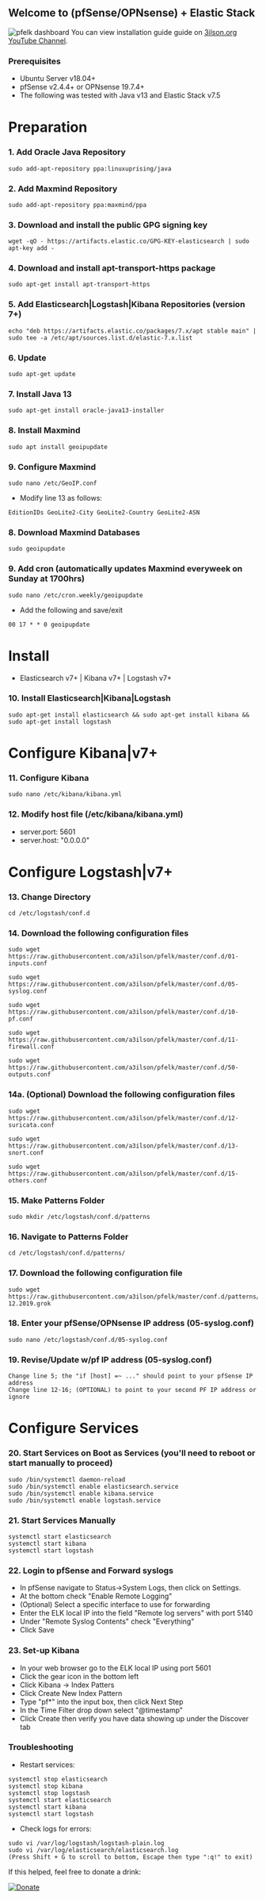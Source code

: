 ## Welcome to (pfSense/OPNsense) + Elastic Stack 

![pfelk dashboard](https://github.com/a3ilson/pfelk/raw/master/pf%2BELK.png)
You can view installation guide guide on [3ilson.org YouTube Channel](https://www.youtube.com/3ilsonorg).


### Prerequisites
- Ubuntu Server v18.04+
- pfSense v2.4.4+ or OPNsense 19.7.4+
- The following was tested with Java v13 and Elastic Stack v7.5

# Preparation

### 1. Add Oracle Java Repository
```
sudo add-apt-repository ppa:linuxuprising/java
```

### 2. Add Maxmind Repository
```
sudo add-apt-repository ppa:maxmind/ppa
```

### 3. Download and install the public GPG signing key
```
wget -qO - https://artifacts.elastic.co/GPG-KEY-elasticsearch | sudo apt-key add -
```

### 4. Download and install apt-transport-https package
```
sudo apt-get install apt-transport-https
```

### 5. Add Elasticsearch|Logstash|Kibana Repositories (version 7+)
```
echo "deb https://artifacts.elastic.co/packages/7.x/apt stable main" | sudo tee -a /etc/apt/sources.list.d/elastic-7.x.list
```

### 6. Update
```
sudo apt-get update
```

### 7. Install Java 13
```
sudo apt-get install oracle-java13-installer
```

### 8. Install Maxmind
```
sudo apt install geoipupdate
```

### 9. Configure Maxmind
```
sudo nano /etc/GeoIP.conf
```
- Modify line 13 as follows:
```
EditionIDs GeoLite2-City GeoLite2-Country GeoLite2-ASN
```

### 8. Download Maxmind Databases
```
sudo geoipupdate
```

### 9. Add cron (automatically updates Maxmind everyweek on Sunday at 1700hrs)
```
sudo nano /etc/cron.weekly/geoipupdate
```
- Add the following and save/exit
```
00 17 * * 0 geoipupdate
```

# Install
- Elasticsearch v7+ | Kibana v7+ | Logstash v7+

### 10. Install Elasticsearch|Kibana|Logstash
```
sudo apt-get install elasticsearch && sudo apt-get install kibana && sudo apt-get install logstash
```

# Configure Kibana|v7+

### 11. Configure Kibana
```
sudo nano /etc/kibana/kibana.yml
```

### 12. Modify host file (/etc/kibana/kibana.yml)
- server.port: 5601
- server.host: "0.0.0.0"

# Configure Logstash|v7+

### 13. Change Directory
```
cd /etc/logstash/conf.d
```

### 14. Download the following configuration files
```
sudo wget https://raw.githubusercontent.com/a3ilson/pfelk/master/conf.d/01-inputs.conf
```
```
sudo wget https://raw.githubusercontent.com/a3ilson/pfelk/master/conf.d/05-syslog.conf
```
```
sudo wget https://raw.githubusercontent.com/a3ilson/pfelk/master/conf.d/10-pf.conf
```
```
sudo wget https://raw.githubusercontent.com/a3ilson/pfelk/master/conf.d/11-firewall.conf
```
```
sudo wget https://raw.githubusercontent.com/a3ilson/pfelk/master/conf.d/50-outputs.conf
```
### 14a. (Optional) Download the following configuration files
```
sudo wget https://raw.githubusercontent.com/a3ilson/pfelk/master/conf.d/12-suricata.conf
```
```
sudo wget https://raw.githubusercontent.com/a3ilson/pfelk/master/conf.d/13-snort.conf
```
```
sudo wget https://raw.githubusercontent.com/a3ilson/pfelk/master/conf.d/15-others.conf
```


### 15. Make Patterns Folder
```
sudo mkdir /etc/logstash/conf.d/patterns
```

### 16. Navigate to Patterns Folder
```
cd /etc/logstash/conf.d/patterns/
```

### 17. Download the following configuration file
```
sudo wget https://raw.githubusercontent.com/a3ilson/pfelk/master/conf.d/patterns/pf-12.2019.grok
```

### 18. Enter your pfSense/OPNsense IP address (05-syslog.conf)
```
sudo nano /etc/logstash/conf.d/05-syslog.conf
```

### 19. Revise/Update w/pf IP address (05-syslog.conf)
```
Change line 5; the "if [host] =~ ..." should point to your pfSense IP address
Change line 12-16; (OPTIONAL) to point to your second PF IP address or ignore
```

# Configure Services

### 20. Start Services on Boot as Services (you'll need to reboot or start manually to proceed)
```
sudo /bin/systemctl daemon-reload
sudo /bin/systemctl enable elasticsearch.service
sudo /bin/systemctl enable kibana.service
sudo /bin/systemctl enable logstash.service
```

### 21. Start Services Manually
```
systemctl start elasticsearch 
systemctl start kibana 
systemctl start logstash 
```

### 22. Login to pfSense and Forward syslogs
- In pfSense navigate to Status->System Logs, then click on Settings.
- At the bottom check "Enable Remote Logging"
- (Optional) Select a specific interface to use for forwarding
- Enter the ELK local IP into the field "Remote log servers" with port 5140
- Under "Remote Syslog Contents" check "Everything"
- Click Save

### 23. Set-up Kibana
- In your web browser go to the ELK local IP using port 5601
- Click the gear icon in the bottom left
- Click Kibana -> Index Patters
- Click Create New Index Pattern
- Type "pf*" into the input box, then click Next Step
- In the Time Filter drop down select "@timestamp"
- Click Create then verify you have data showing up under the Discover tab


### Troubleshooting
- Restart services:
```
systemctl stop elasticsearch 
systemctl stop kibana 
systemctl stop logstash 
systemctl start elasticsearch 
systemctl start kibana 
systemctl start logstash 
```

- Check logs for errors:
```
sudo vi /var/log/logstash/logstash-plain.log
sudo vi /var/log/elasticsearch/elasticsearch.log
(Press Shift + G to scroll to bottom, Escape then type ":q!" to exit)
```

If this helped, feel free to donate a drink:

[![Donate](https://www.paypalobjects.com/en_US/i/btn/btn_donateCC_LG.gif)](https://www.paypal.com/cgi-bin/webscr?cmd=_donations&business=KA7KSUM22FW7Q&currency_code=USD&source=url)
